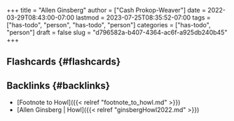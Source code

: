+++
title = "Allen Ginsberg"
author = ["Cash Prokop-Weaver"]
date = 2022-03-29T08:43:00-07:00
lastmod = 2023-07-25T08:35:52-07:00
tags = ["has-todo", "person", "has-todo", "person"]
categories = ["has-todo", "person"]
draft = false
slug = "d796582a-b407-4364-ac6f-a925db240b45"
+++

## Flashcards {#flashcards}


## Backlinks {#backlinks}

-   [Footnote to Howl]({{< relref "footnote_to_howl.md" >}})
-   [Allen Ginsberg | Howl]({{< relref "ginsbergHowl2022.md" >}})
